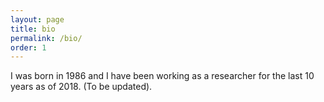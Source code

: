 ```yaml
---
layout: page
title: bio
permalink: /bio/
order: 1
---
```


I was born in 1986 and I have been working as a researcher for the last 10 years as of 2018. (To be updated). 
